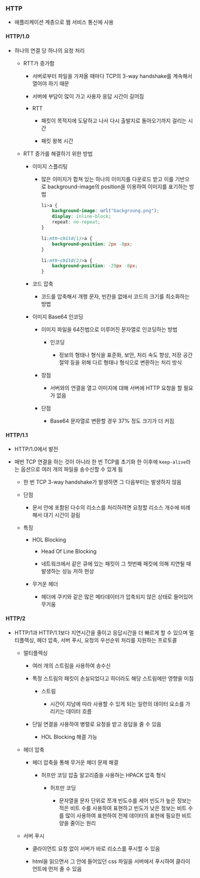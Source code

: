 ### HTTP

- 애플리케이션 계층으로 웹 서비스 통신에 사용

#### HTTP/1.0

- 하나의 연결 당 하나의 요청 처리
  
  - RTT가 증가함
    
    - 서버로부터 파일을 가져올 때마다 TCP의 3-way handshake를 계속해서 열어야 하기 때문
    
    - 서버에 부담이 많이 가고 사용자 응답 시간이 길어짐
    
    - RTT
      
      - 패킷이 목적지에 도달하고 나서 다시 출발지로 돌아오기까지 걸리는 시간
      
      - 패킷 왕복 시간
  
  - RTT 증가를 해결하기 위한 방법
    
    - 이미지 스플리팅
      
      - 많은 이미지가 합쳐 있는 하나의 이미지를 다운로드 받고 이를 기반으로 background-image의 position을 이용하여 이미지를 표기하는 방법
        
        ```css
        li>a {
            background-image: url("backgroung.png");
            display: inline-block;
            repeat: no-repeat;
        }
        
        li:nth-child(1)>a {
            background-position: 2px -8px;
        }
        
        li:nth-child(2)>a {
            background-position: -29px -8px;
        }
        ```
    
    - 코드 압축
      
      - 코드를 압축해서 개행 문자, 빈칸을 없애서 코드의 크기를 최소화하는 방법
    
    - 이미지 Base64 인코딩
      
      - 이미지 파일을 64진법으로 이루어진 문자열로 인코딩하는 방법
        
        - 인코딩
          
          - 정보의 형태나 형식을 표준화, 보안, 처리 속도 향상, 저장 공간 절약 등을 위해 다르 형태나 형식으로 변환하는 처리 방식
      
      - 장점
        
        - 서버와의 연결을 열고 이미지에 대해 서버에 HTTP 요청을 할 필요가 없음
      
      - 단점
        
        - Base64 문자열로 변환할 경우 37% 정도 크기가 더 커짐

#### HTTP/1.1

- HTTP/1.0에서 발전

- 매번 TCP 연결을 하는 것이 아니라 한 번 TCP를 초기화 한 이후에 `keep-alive`라는 옵션으로 여러 개의 파일을 송수신할 수 있게 됨
  
  - 한 번 TCP 3-way handshake가 발생하면 그 다음부터는 발생하지 않음
  
  - 단점
    
    - 문서 안에 포함된 다수의 리소스를 처리하려면 요청할 리소스 개수에 비례해서 대기 시간이 걸림
  
  - 특징
    
    - HOL Blocking
      
      - Head Of Line Blocking
      
      - 네트워크에서 같은 큐에 있는 패킷이 그 첫번째 패킷에 의해 지연될 때 발생하는 성능 저하 현상
    
    - 무거운 헤더
      
      - 헤더에 쿠키와 같은 많은 메타데이터가 압축되지 않은 상태로 들어있어 무거움

#### HTTP/2

- HTTP/1과 HTTP/1.1보다 지연시간을 줄이고 응답시간을 더 빠르게 할 수 있으며 멀티플렉싱, 헤더 압축, 서버 푸시, 요청의 우선순위 처리를 지원하는 프로토콜
  
  - 멀티플렉싱
    
    - 여러 개의 스트림을 사용하여 송수신
    
    - 특정 스트림의 패킷이 손실되었다고 하더라도 해당 스트림에만 영향을 미침
      
      - 스트림
        
        - 시간이 지남에 따라 사용할 수 있게 되는 일련의 데이터 요소를 가리키는 데이터 흐름
    
    - 단일 연결을 사용하여 병렬로 요청을 받고 응답을 줄 수 있음
      
      - HOL Blocking 해결 가능
  
  - 헤더 압축
    
    - 헤더 압축을 통해 무거운 헤더 문제 해결
      
      - 허프만 코딩 압출 알고리즘을 사용하는 HPACK 압축 형식
        
        - 허프만 코딩
          
          - 문자열을 문자 단위로 쪼개 빈도수를 세어 빈도가 높은 정보는 적은 비트 수를 사용하여 표현하고 빈도가 낮은 정보는 비트 수를 많이 사용하여 표현하여 전체 데이터의 표현에 필요한 비트양을 줄이는 원리
  
  - 서버 푸시
    
    - 클라이언트 요청 없이 서버가 바로 리소스를 푸시할 수 있음
    
    - html을 읽으면서 그 안에 들어있던 css 파일을 서버에서 푸시하여 클라이언트에 먼저 줄 수 있음
